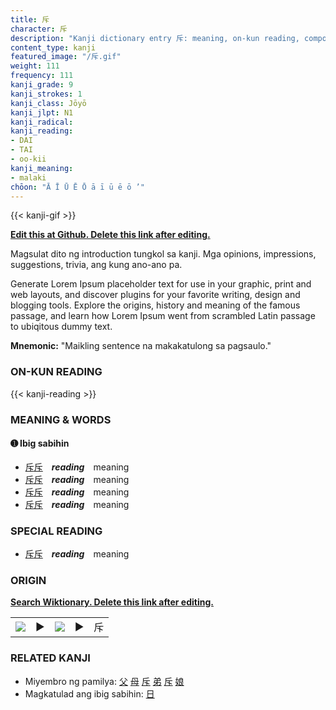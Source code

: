 ```yaml
---
title: 斥
character: 斥
description: "Kanji dictionary entry 斥: meaning, on-kun reading, compounds, origin, related kanji"
content_type: kanji
featured_image: "/斥.gif"
weight: 111
frequency: 111
kanji_grade: 9
kanji_strokes: 1
kanji_class: Jōyō
kanji_jlpt: N1
kanji_radical: 
kanji_reading: 
- DAI
- TAI
- oo-kii
kanji_meaning:
- malaki
chōon: "Ā Ī Ū Ē Ō ā ī ū ē ō ’"
---
```

[//]: # (Don't edit the line below. Kanji animated GIF code is automatically generated.)
{{< kanji-gif >}}

[//]: # (Edit below this line.)

**[Edit this at Github. Delete this link after editing.](https://github.com/tim0g/tim/tree/main/content/kanji/斥/index.md)**

Magsulat dito ng introduction tungkol sa kanji. Mga opinions, impressions, suggestions, trivia, ang kung ano-ano pa.

Generate Lorem Ipsum placeholder text for use in your graphic, print and web layouts, and discover plugins for your favorite writing, design and blogging tools. Explore the origins, history and meaning of the famous passage, and learn how Lorem Ipsum went from scrambled Latin passage to ubiqitous dummy text.
 
**Mnemonic:** "Maikling sentence na makakatulong sa pagsaulo."

### ON-KUN READING

[//]: # (Don't edit the line below. ON-KUN READING code is automatically generated.)
{{< kanji-reading >}}

### MEANING & WORDS

#### ➊ **Ibig sabihin**
  - [斥](../斥)[斥](../斥)　***reading***　meaning
  - [斥](../斥)[斥](../斥)　***reading***　meaning
  - [斥](../斥)[斥](../斥)　***reading***　meaning
  - [斥](../斥)[斥](../斥)　***reading***　meaning

### SPECIAL READING
  - [斥](../斥)[斥](../斥)　***reading***　meaning

### ORIGIN

**[Search Wiktionary. Delete this link after editing.](https://wiktionary.org/wiki/斥)**
<table class="kanji-table"><tr><td>
<img src="60px-斥-bronze.svg.png">
</td><td>▶</td><td>
<img src="60px-斥-oracle.svg.png">
</td><td>▶</td>
<td class="kanji-origin">斥</td>
</tr></table>

### RELATED KANJI
- Miyembro ng pamilya: [父](../父) [母](../母) [斥](../斥) [弟](../弟) [斥](../斥) [娘](../娘)
- Magkatulad ang ibig sabihin: [日](../日)
